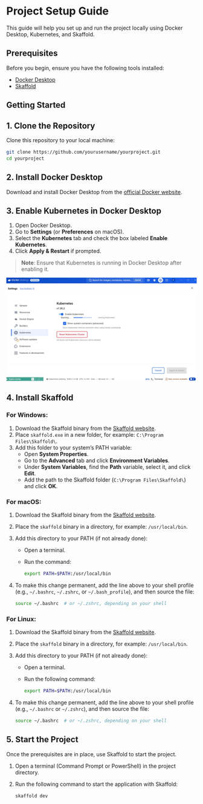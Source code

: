 # Project Setup Guide

This guide will help you set up and run the project locally using Docker Desktop, Kubernetes, and Skaffold.

## Prerequisites

Before you begin, ensure you have the following tools installed:

- [Docker Desktop](https://www.docker.com/products/docker-desktop)
- [Skaffold](https://skaffold.dev/)

## Getting Started

## 1. Clone the Repository

Clone this repository to your local machine:

```bash
git clone https://github.com/yourusername/yourproject.git
cd yourproject
```

## 2. Install Docker Desktop

Download and install Docker Desktop from the [official Docker website](https://www.docker.com/products/docker-desktop).

## 3. Enable Kubernetes in Docker Desktop

1. Open Docker Desktop.
2. Go to **Settings** (or **Preferences** on macOS).
3. Select the **Kubernetes** tab and check the box labeled **Enable Kubernetes**.
4. Click **Apply & Restart** if prompted.

> **Note**: Ensure that Kubernetes is running in Docker Desktop after enabling it.

![Kubernetes Settings](k8s%20setup%20image.jpeg) 

## 4. Install Skaffold

### For Windows:

1. Download the Skaffold binary from the [Skaffold website](https://skaffold.dev/docs/install/#standalone-binary).
2. Place `skaffold.exe` in a new folder, for example: `C:\Program Files\Skaffold\`.
3. Add this folder to your system’s PATH variable:
   - Open **System Properties**.
   - Go to the **Advanced** tab and click **Environment Variables**.
   - Under **System Variables**, find the **Path** variable, select it, and click **Edit**.
   - Add the path to the Skaffold folder (`C:\Program Files\Skaffold\`) and click **OK**.

### For macOS:

1. Download the Skaffold binary from the [Skaffold website](https://skaffold.dev/docs/install/#standalone-binary).
2. Place the `skaffold` binary in a directory, for example: `/usr/local/bin`.
3. Add this directory to your PATH (if not already done):
   - Open a terminal.
   - Run the command:

     ```bash
     export PATH=$PATH:/usr/local/bin
     ```

4. To make this change permanent, add the line above to your shell profile (e.g., `~/.bashrc`, `~/.zshrc`, or `~/.bash_profile`), and then source the file:

   ```bash
   source ~/.bashrc  # or ~/.zshrc, depending on your shell
   ```

### For Linux:

1. Download the Skaffold binary from the [Skaffold website](https://skaffold.dev/docs/install/#standalone-binary).
2. Place the `skaffold` binary in a directory, for example: `/usr/local/bin`.
3. Add this directory to your PATH (if not already done):

   - Open a terminal.
   - Run the following command:

     ```bash
     export PATH=$PATH:/usr/local/bin
     ```

4. To make this change permanent, add the line above to your shell profile (e.g., `~/.bashrc` or `~/.zshrc`), and then source the file:

   ```bash
   source ~/.bashrc  # or ~/.zshrc, depending on your shell


## 5. Start the Project

Once the prerequisites are in place, use Skaffold to start the project.

1. Open a terminal (Command Prompt or PowerShell) in the project directory.
2. Run the following command to start the application with Skaffold:

   ```bash
   skaffold dev
